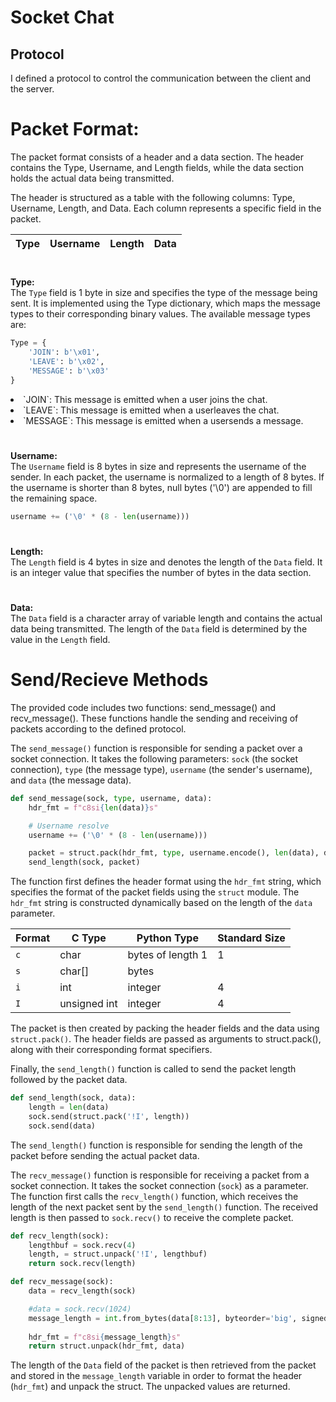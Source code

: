 # Socket Chat

## Protocol
I defined a protocol to control the communication between the client and the server.


# Packet Format:
The packet format consists of a header and a data section. The header contains the Type, Username, and Length fields, while the data section holds the actual data being transmitted.

The header is structured as a table with the following columns: Type, Username, Length, and Data. Each column represents a specific field in the packet.

| Type | Username | Length | Data |
|------|----------|--------|------|


#
**Type:**  
The `Type` field is 1 byte in size and specifies the type of the message being sent. It is implemented using the Type dictionary, which maps the message types to their corresponding binary values. The available message types are:
```py
Type = {
    'JOIN': b'\x01',
    'LEAVE': b'\x02',
    'MESSAGE': b'\x03'
}
```
<li>`JOIN`: This message is emitted when a user joins the chat.</li>
<li>`LEAVE`: This message is emitted when a userleaves the chat.</li>
<li>`MESSAGE`: This message is emitted when a usersends a message.</li>

#
**Username:**  
The `Username` field is 8 bytes in size and represents the username of the sender. In each packet, the username is normalized to a length of 8 bytes. If the username is shorter than 8 bytes, null bytes ('\0') are appended to fill the remaining space.
```py
username += ('\0' * (8 - len(username)))
```
#
**Length:**  
The `Length` field is 4 bytes in size and denotes the length of the `Data` field. It is an integer value that specifies the number of bytes in the data section.
#
**Data:**  
The `Data` field is a character array of variable length and contains the actual data being transmitted. The length of the `Data` field is determined by the value in the `Length` field.
#

# Send/Recieve Methods
The provided code includes two functions: send_message() and recv_message(). These functions handle the sending and receiving of packets according to the defined protocol.  

The `send_message()` function is responsible for sending a packet over a socket connection. It takes the following parameters: `sock` (the socket connection), `type` (the message type), `username` (the sender's username), and `data` (the message data).
```py
def send_message(sock, type, username, data):
    hdr_fmt = f"c8si{len(data)}s"

    # Username resolve
    username += ('\0' * (8 - len(username)))

    packet = struct.pack(hdr_fmt, type, username.encode(), len(data), data.encode())
    send_length(sock, packet)
```
The function first defines the header format using the `hdr_fmt` string, which specifies the format of the packet fields using the `struct` module. The `hdr_fmt` string is constructed dynamically based on the length of the `data` parameter.  

| Format | C Type       | Python Type       | Standard Size |
|--------|--------------|-------------------|---------------|
| `c`    | char         | bytes of length 1 | 1             |
| `s`    | char[]       | bytes             |               |
| `i`    | int          | integer           | 4             |
| `I`    | unsigned int | integer           | 4             |

The packet is then created by packing the header fields and the data using `struct.pack()`. The header fields are passed as arguments to struct.pack(), along with their corresponding format specifiers.

Finally, the `send_length()` function is called to send the packet length followed by the packet data.
```py
def send_length(sock, data):
    length = len(data)
    sock.send(struct.pack('!I', length))
    sock.send(data)
```
The `send_length()` function is responsible for sending the length of the packet before sending the actual packet data.  

The `recv_message()` function is responsible for receiving a packet from a socket connection. It takes the socket connection (`sock`) as a parameter.
The function first calls the `recv_length()` function, which receives the length of the next packet sent by the `send_length()` function. The received length is then passed to `sock.recv()` to receive the complete packet.
```py
def recv_length(sock):
    lengthbuf = sock.recv(4)
    length, = struct.unpack('!I', lengthbuf)
    return sock.recv(length)
```
```py
def recv_message(sock):
    data = recv_length(sock)

    #data = sock.recv(1024)
    message_length = int.from_bytes(data[8:13], byteorder='big', signed=False)
    
    hdr_fmt = f"c8si{message_length}s"
    return struct.unpack(hdr_fmt, data)
```
The length of the `Data` field of the packet is then retrieved from the packet and stored in the `message_length` variable in order to format the header (`hdr_fmt`) and unpack the struct. The unpacked values are returned.